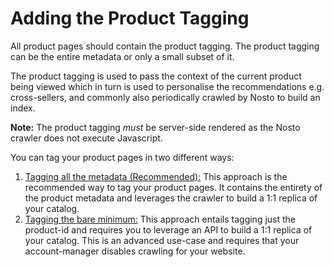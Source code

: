 # Adding the Product Tagging

All product pages should contain the product tagging. The product tagging can be the entire metadata or only a small subset of it.

The product tagging is used to pass the context of the current product being viewed which in turn is used to personalise the recommendations e.g. cross-sellers, and commonly also periodically crawled by Nosto to build an index.

**Note:** The product tagging _must_ be server-side rendered as the Nosto crawler does not execute Javascript.

You can tag your product pages in two different ways:

1. [Tagging all the metadata \(Recommended\):](default-product-tagging.md) This approach is the recommended way to tag your product pages. It contains the entirety of the product metadata and leverages the crawler to build a 1:1 replica of your catalog.
2. [Tagging the bare minimum:](minimum-product-tagging.md) This approach entails tagging just the product-id and requires you to leverage an API to build a 1:1 replica of your catalog. This is an advanced use-case and requires that your account-manager disables crawling for your website.

